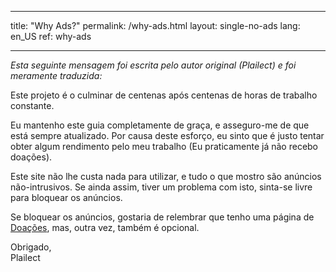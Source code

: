 * * *

title: "Why Ads?" permalink: /why-ads.html layout: single-no-ads lang: en_US ref: why-ads

* * *

*Esta seguinte mensagem foi escrita pelo autor original (Plailect) e foi meramente traduzida:*   
  
Este projeto é o culminar de centenas após centenas de horas de trabalho constante.

Eu mantenho este guia completamente de graça, e asseguro-me de que está sempre atualizado. Por causa deste esforço, eu sinto que é justo tentar obter algum rendimento pelo meu trabalho (Eu praticamente já não recebo doações).

Este site não lhe custa nada para utilizar, e tudo o que mostro são anúncios não-intrusivos. Se ainda assim, tiver um problema com isto, sinta-se livre para bloquear os anúncios.

Se bloquear os anúncios, gostaria de relembrar que tenho uma página de [Doações](donations), mas, outra vez, também é opcional.

Obrigado,  
Plailect